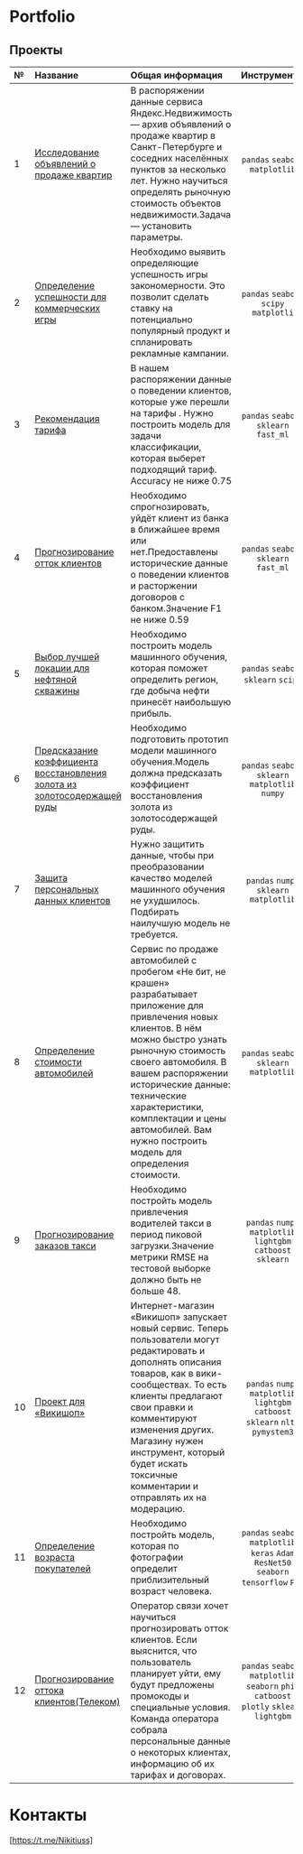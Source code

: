 # Portfolio
## Проекты

|№| Название | Общая информация | Инструменты |
|:---|:-------------------|:----------------------------------------------------------|:-----------:|
|1|[Исследование объявлений о продаже квартир](https://github.com/SavinienBl/Portfolio/tree/b90fd51ff3806247a27d7c16bea64c767d8a6e6d/Project%201)|В распоряжении данные сервиса Яндекс.Недвижимость — архив объявлений о продаже квартир в Санкт-Петербурге и соседних населённых пунктов за несколько лет. Нужно научиться определять рыночную стоимость объектов недвижимости.Задача — установить параметры.|`pandas` `seaborn` `matplotlib`|
|2|[Определение успешности для коммерческих игры](https://github.com/SavinienBl/Portfolio/tree/b90fd51ff3806247a27d7c16bea64c767d8a6e6d/Project%202)|Необходимо выявить определяющие успешность игры закономерности. Это позволит сделать ставку на потенциально популярный продукт и спланировать рекламные кампании.|`pandas` `seaborn` `scipy` `matplotli`|
|3|[Рекомендация тарифа](https://github.com/SavinienBl/Portfolio/blob/45fbb774c0bf287d74b61331aa23831be841f58a/Project%203/Introduction%20to%20machine%20learning%20(classification)%203.ipynb)|В нашем распоряжении данные о поведении клиентов, которые уже перешли на тарифы . Нужно построить модель для задачи классификации, которая выберет подходящий тариф. Accuracy не ниже 0.75|`pandas` `seaborn` `sklearn` `fast_ml`|
|4|[Прогнозирование отток клиентов](https://github.com/SavinienBl/Portfolio/tree/1191f53589bc12efc356cf280c9a0ade05963713/Project%204)|Необходимо спрогнозировать, уйдёт клиент из банка в ближайшее время или нет.Предоставлены исторические данные о поведении клиентов и расторжении договоров с банком.Значение F1 не ниже 0.59|`pandas` `seaborn` `sklearn` `fast_ml`|
|5|[Выбор лучшей локации для нефтяной скважины](https://github.com/SavinienBl/Portfolio/blob/60095aadb270109c570270026a5ae1f0526ae5a3/Project%205/Gold.ipynb)|Необходимо построить модель машинного обучения, которая поможет определить регион, где добыча нефти принесёт наибольшую прибыль.|`pandas` `seaborn` `sklearn` `scipy`|
|6|[Предсказание коэффициента восстановления золота из золотосодержащей руды](https://github.com/SavinienBl/Portfolio/blob/8e0f251f4706179ebf82d04cf99e915a7cfe139f/Project%206/Rough.ipynb)|Необходимо подготовить прототип модели машинного обучения.Модель должна предсказать коэффициент восстановления золота из золотосодержащей руды.|`pandas` `seaborn` `sklearn` `matplotlib` `numpy`|
|7|[Защита персональных данных клиентов](https://github.com/SavinienBl/Portfolio/blob/7ab0a45469d59fb5b651d3a7c73867807a30a9b0/Project%207/Data%20protection%20(1).ipynb)|Нужно защитить данные, чтобы при преобразовании качество моделей машинного обучения не ухудшилось. Подбирать наилучшую модель не требуется.|`pandas` `numpy` `sklearn` `matplotlib`|
|8|[Определение стоимости автомобилей](https://github.com/SavinienBl/Portfolio/blob/f7cd9e2a66a7446b18b1e35cbaa7877006f086ac/Project%209/numerical%20methods.ipynb)|Сервис по продаже автомобилей с пробегом «Не бит, не крашен» разрабатывает приложение для привлечения новых клиентов. В нём можно быстро узнать рыночную стоимость своего автомобиля. В вашем распоряжении исторические данные: технические характеристики, комплектации и цены автомобилей. Вам нужно построить модель для определения стоимости.|`pandas` `seaborn` `sklearn` `matplotlib`|
|9|[Прогнозирование заказов такси](https://github.com/SavinienBl/Portfolio/blob/caee3dc6fc5b6ad8c6e6595aa821b9d51426e316/Project%2010/Taxi%20(2).ipynb)|Необходимо постройть модель привлечения водителей такси в период пиковой загрузки.Значение метрики RMSE на тестовой выборке должно быть не больше 48.|`pandas` `numpy` `matplotlib` `lightgbm` `catboost` `sklearn`|
|10|[Проект для «Викишоп»](https://github.com/SavinienBl/Portfolio/blob/de1cfd45beeaf80a7468a9f50e7959946427e533/Project%2011/Wiki%20shop(3).ipynb)|Интернет-магазин «Викишоп» запускает новый сервис. Теперь пользователи могут редактировать и дополнять описания товаров, как в вики-сообществах. То есть клиенты предлагают свои правки и комментируют изменения других. Магазину нужен инструмент, который будет искать токсичные комментарии и отправлять их на модерацию.|`pandas` `numpy` `matplotlib` `lightgbm` `catboost` `sklearn` `nltk` `pymystem3`|
|11|[Определение возраста покупателей](https://github.com/SavinienBl/Portfolio/blob/ff3c152ff2a16f4aa1b4851a48ccef1b5d753def/Project%2012/Foto(2).ipynb)|Необходимо постройть модель, которая по фотографии определит приблизительный возраст человека.|`pandas` `seaborn` `matplotlib` `keras` `Adam` `ResNet50` `seaborn` `tensorflow` `PIL`|
|12|[Прогнозирование оттока клиентов(Телеком)](https://github.com/SavinienBl/Portfolio/blob/8b4b3dc037afcb6731f2d451c39b6255f3401a52/Project%2013/Telecom%20(1).ipynb)|Оператор связи хочет научиться прогнозировать отток клиентов. Если выяснится, что пользователь планирует уйти, ему будут предложены промокоды и специальные условия. Команда оператора собрала персональные данные о некоторых клиентах, информацию об их тарифах и договорах.|`pandas` `seaborn` `matplotlib`  `seaborn` `phik` `catboost` `plotly` `sklearn` `lightgbm`|
# Контакты
[https://t.me/Nikitiuss]
